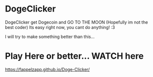 # DogeClicker
DogeClicker get Dogecoin and GO TO THE MOON (Hopefully im not the best coder)
Its easy right now, you cant do anything! :3

I will try to make something better than this...

# Play Here or better... WATCH here
https://fappelzapp.github.io/Doge-Clicker/




